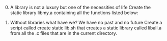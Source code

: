 0. A library is not a luxury but one of the necessities of life
Create the static library libmy.a containing all the functions listed below:

1. Without libraries what have we? We have no past and no future
Create a script called create static lib.sh that creates a static library called liball.a from all the .c files that are in the current directory.


